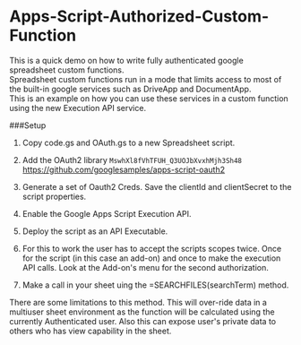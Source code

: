 # Apps-Script-Authorized-Custom-Function
  
This is a quick demo on how to write fully authenticated google spreadsheet custom functions.  
Spreadsheet custom functions run in a mode that limits access to most of the built-in google services such as DriveApp and DocumentApp.  
This is an example on how you can use these services in a custom function using the new Execution API service.  
  
###Setup  

1) Copy code.gs and OAuth.gs to a new Spreadsheet script.

2) Add the OAuth2 library `MswhXl8fVhTFUH_Q3UOJbXvxhMjh3Sh48`  
https://github.com/googlesamples/apps-script-oauth2  

3) Generate a set of Oauth2 Creds. Save the clientId and clientSecret to the script properties.  

4) Enable the Google Apps Script Execution API.  

5) Deploy the script as an API Executable.  
  
6) For this to work the user has to accept the scripts scopes twice. Once for the script (in this case an add-on) and once to make the execution API calls.  Look at the Add-on's menu for the second authorization.  
  
7) Make a call in your sheet uing the =SEARCHFILES(searchTerm) method.  
  
  There are some limitations to this method.  This will over-ride data in a multiuser sheet environment as the function will be calculated using the currently Authenticated user.  Also this can expose user's private data to others who has view capability in the sheet.  
